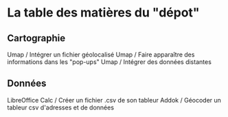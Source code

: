 # La table des matières du "dépot"

## Cartographie
Umap / Intégrer un fichier géolocalisé
Umap / Faire apparaître des informations dans les "pop-ups"
Umap / Intégrer des données distantes


## Données
LibreOffice Calc / Créer un fichier .csv de son tableur
Addok / Géocoder un tableur csv d'adresses et de données
